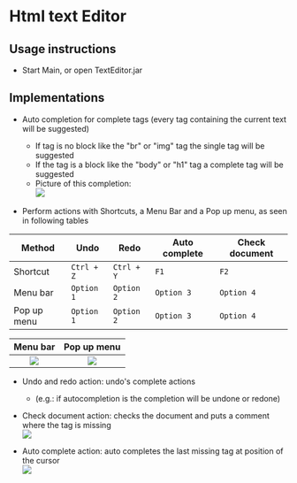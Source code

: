 # Html text Editor
## Usage instructions
* Start Main, or open TextEditor.jar

## Implementations

* Auto completion for complete tags (every tag containing the current text will be suggested)
  * If tag is no block like the "br" or "img" tag the single tag will be suggested
  * If the tag is a block like the "body" or "h1" tag a complete tag will be suggested
  * Picture of this completion: <br>![](http://i.imgur.com/F7Ifvgf.png)
  

* Perform actions with Shortcuts, a Menu Bar and a Pop up menu, as seen in following tables

| Method        | Undo          | Redo          | Auto complete | Check document |
| ------------- | ------------- | ------------- | ------------- | -------------- |
| Shortcut      | `Ctrl + Z`    | `Ctrl + Y`    | `F1`          | `F2`           |
| Menu bar      | `Option 1`    | `Option 2`    | `Option 3`    | `Option 4`     |
| Pop up menu   | `Option 1`    | `Option 2`    | `Option 3`    | `Option 4`     |

Menu bar                   |  Pop up menu
:-------------------------:|:-------------------------:
![](http://i.imgur.com/nZWSCDr.png)  |  ![](http://i.imgur.com/Kl9coL2.png)

* Undo and redo action: undo's complete actions 
  * (e.g.: if autocompletion is the completion will be undone or redone)

* Check document action: checks the document and puts a comment where the tag is missing<br>
  ![](http://i.imgur.com/QeG5Afk.png)
  
* Auto complete action: auto completes the last missing tag at position of the cursor<br>
![](http://i.imgur.com/BEC4vUu.png)

